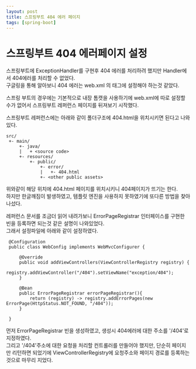 ```yaml
---
layout: post
title: 스프링부트 404 에러 페이지
tags: [spring-boot]
---
```


# 스프링부트 404 에러페이지 설정

스프링부트에 ExceptionHandler를 구현후 404 에러를 처리하려 했지만 Handler에서 404에러를 처리할 수 없었다.  
구글링을 통해 알아보니 404 에러는 web.xml 의 <error-page> 태그에 설정해야 하는것 같았다.   

스프링 부트의 경우에는 기본적으로 내장 톰캣을 사용하기에 web.xml에 따로 설정할 수가 없어서 스프링부트 레퍼런스 페이지를 뒤져보기 시작했다.   

스프링부트 레퍼런스에는 아래와 같이 폴더구조에 404.html을 위치시키면 된다고 나와있다.   
```
src/
 +- main/
     +- java/
     |   + <source code>
     +- resources/
         +- public/
             +- error/
             |   +- 404.html
             +- <other public assets>
```   
위와같이 해당 위치에 404.html 페이지를 위치시키니 404페이지가 뜨기는 한다.  
하지만 한글깨짐이 발생하였고, 템플릿 엔진을 사용하지 못하였기에 또다른 방법을 찾아나섰다.
   
레퍼런스 문서를 조금더 읽어 내려가보니 ErrorPageRegistrar 인터페이스를 구현한 빈을 등록하면 되는것 같은 설명이 나와있었다.   
그래서 설정파일에 아래와 같이 설정하였다.   
```
 @Configuration
 public class WebConfig implements WebMvcConfigurer {
     
     @Override
     public void addViewControllers(ViewControllerRegistry registry) {
         registry.addViewController("/404").setViewName("exception/404");
     }
     
     @Bean
     public ErrorPageRegistrar errorPageRegistrar(){
         return (registry) -> registry.addErrorPages(new ErrorPage(HttpStatus.NOT_FOUND, "/404"));
     }
     
 }
```   
먼저 ErrorPageRegistrar 빈을 생성하였고, 생성시 404에러에 대한 주소를 '/404'로 지정하였다.   
그리고 '/404'주소에 대한 요청을 처리할 컨트롤러를 만들어야 했지만, 단순히 페이지만 리턴하면 되었기에 ViewControllerRegistry에 요청주소와 페이지 경로를 등록하는것으로 마무리 지었다.   
 